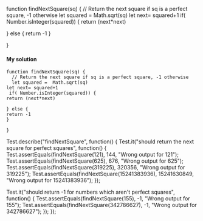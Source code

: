 function findNextSquare(sq) {
  // Return the next square if sq is a perfect square, -1 otherwise
  let squared =  Math.sqrt(sq)
let next= squared+1
 if( Number.isInteger(squared)) {
return (next*next) 

} else {
return -1
}
  
}



#### My solution 

```
function findNextSquare(sq) {
  // Return the next square if sq is a perfect square, -1 otherwise
  let squared =  Math.sqrt(sq)
let next= squared+1
 if( Number.isInteger(squared)) {
return (next*next) 

} else {
return -1
}
  
}

```

Test.describe("findNextSquare", function() {
  Test.it("should return the next square for perfect squares", function() {
    Test.assertEquals(findNextSquare(121), 144, "Wrong output for 121");
    Test.assertEquals(findNextSquare(625), 676, "Wrong output for 625");
    Test.assertEquals(findNextSquare(319225), 320356, "Wrong output for 319225");
    Test.assertEquals(findNextSquare(15241383936), 15241630849, "Wrong output for 15241383936");
  });
  
  Test.it("should return -1 for numbers which aren't perfect squares", function() {
    Test.assertEquals(findNextSquare(155), -1, "Wrong output for 155");
    Test.assertEquals(findNextSquare(342786627), -1, "Wrong output for 342786627");
  });
});
